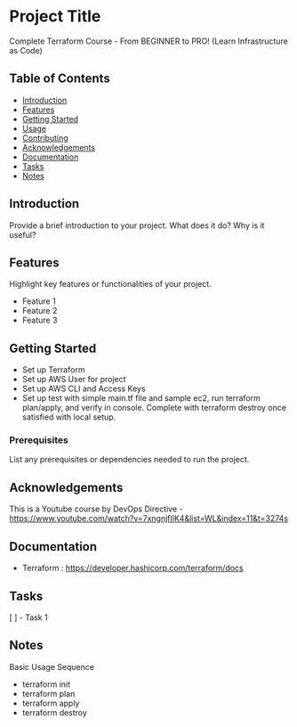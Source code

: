 # Project Title

Complete Terraform Course - From BEGINNER to PRO! (Learn Infrastructure as Code)

## Table of Contents

- [Introduction](#introduction)
- [Features](#features)
- [Getting Started](#getting-started)
- [Usage](#usage)
- [Contributing](#contributing)
- [Acknowledgements](#acknowledgements)
- [Documentation](#documentation)
- [Tasks](#tasks)
- [Notes](#notes)

## Introduction

Provide a brief introduction to your project. What does it do? Why is it useful?

## Features

Highlight key features or functionalities of your project.

- Feature 1
- Feature 2
- Feature 3

## Getting Started

- Set up Terraform
- Set up AWS User for project
- Set up AWS CLI and Access Keys
- Set up test with simple main.tf file and sample ec2, run terraform plan/apply, and verify in console. Complete with terraform destroy once satisfied with local setup.

### Prerequisites

List any prerequisites or dependencies needed to run the project.

## Acknowledgements

This is a Youtube course by DevOps Directive - https://www.youtube.com/watch?v=7xngnjfIlK4&list=WL&index=11&t=3274s

## Documentation

- Terraform : https://developer.hashicorp.com/terraform/docs

## Tasks

[ ] - Task 1

## Notes

Basic Usage Sequence

- terraform init
- terraform plan
- terraform apply
- terraform destroy
